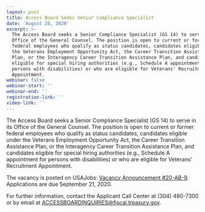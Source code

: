 ```yaml
---
layout: post
title: Access Board Seeks Senior Compliance Specialist
date: 'August 28, 2020'
excerpt: >-
  The Access Board seeks a Senior Compliance Specialist (GS 14) to serve in its
  Office of the General Counsel. The position is open to current or former
  federal employees who qualify as status candidates, candidates eligible under
  the Veterans Employment Opportunity Act, the Career Transition Assistance
  Plan, or the Interagency Career Transition Assistance Plan, and candidates
  eligible for special hiring authorities (e.g., Schedule A appointment for
  persons with disabilities) or who are eligible for Veterans' Recruitment
  Appointment.
webinar: false
webinar-start: ''
webinar-end: ''
registration-link: ''
video-link: ''
---
```

The Access Board seeks a Senior Compliance Specialist (GS 14) to serve in its Office of the General Counsel. The position is open to current or former federal employees who qualify as status candidates, candidates eligible under the Veterans Employment Opportunity Act, the Career Transition Assistance Plan, or the Interagency Career Transition Assistance Plan, and candidates eligible for special hiring authorities (e.g., Schedule A appointment for persons with disabilities) or who are eligible for Veterans' Recruitment Appointment.

The vacancy is posted on USAJobs: [Vacancy Announcement #20-AB-9](https://www.usajobs.gov/GetJob/ViewDetails/577369800). Applications are due September 21, 2020.

For further information, contact the Applicant Call Center at (304) 480-7300 or by email at[](mailto:ACCESSBOARDINQUIRIES@fiscal.treasury.gov.) [ACCESSBOARDINQUIRIES@fiscal.treasury.gov](mailto:ACCESSBOARDINQUIRIES@fiscal.treasury.gov).
